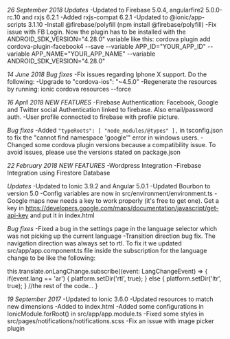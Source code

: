 
*26 September 2018*
*Updates*
-Updated to Firebase 5.0.4, angularfire2 5.0.0-rc.10 and rxjs 6.2.1
-Added rxjs-compat 6.2.1
-Updated to @ionic/app-scripts 3.1.10
-Install @firebase/polyfill (npm install @firebase/polyfill)
-Fix issue with FB Login. Now the plugin has to be installed with the ANDROID_SDK_VERSION="4.28.0" variable like this:
cordova plugin add cordova-plugin-facebook4 --save --variable APP_ID="YOUR_APP_ID" --variable APP_NAME="YOUR_APP_NAME" --variable ANDROID_SDK_VERSION="4.28.0"

*14 June 2018*
*Bug fixes*
-Fix issues regarding Iphone X support. Do the following:
  -Upgrade to "cordova-ios": "~4.5.0"
  -Regenerate the resources by running: ionic cordova resources --force

*16 April 2018*
*NEW FEATURES*
-Firebase Authentication: Facebook, Google and Twitter social Authentication linked to firebase. Also email/password auth.
-User profile connected to firebase with profile picture.

*Bug fixes*
-Added ```"typeRoots": [ "node_modules/@types" ],``` in tsconfig.json to fix the "cannot find namespace 'google'" error in windows users.
-Changed some cordova plugin versions because a compatibility issue. To avoid issues, please use the versions stated on package.json

*22 February 2018*
*NEW FEATURES*
-Wordpress Integration
-Firebase Integration using Firestore Database

*Updates*
-Updated to Ionic 3.9.2 and Angular 5.0.1
-Updated Bourbon to version 5.0
-Config variables are now in src/environment/environment.ts
-Google maps now needs a key to work properly (it's free to get one). Get a key in https://developers.google.com/maps/documentation/javascript/get-api-key and put it in index.html

*Bug fixes*
-Fixed a bug in the settings page in the language selector which was not picking up the current language
-Transition direction bug fix.
  The navigation direction was always set to rtl.
  To fix it we updated src/app/app.component.ts file inside the subscription for the language change to be like the following:

  this.translate.onLangChange.subscribe((event: LangChangeEvent) => {
    if(event.lang == 'ar')
    {
      platform.setDir('rtl', true);
    }
    else
    {
      platform.setDir('ltr', true);
    }
    //the rest of the code...
  }

*19 September 2017*
-Updated to Ionic 3.6.0
-Updated resources to match new dimensions
-Added <script src="build/vendor.js"></script> to index.html
-Added some configurations in IonicModule.forRoot() in src/app/app.module.ts
-Fixed some styles in src/pages/notifications/notifications.scss
-Fix an issue with image picker plugin
